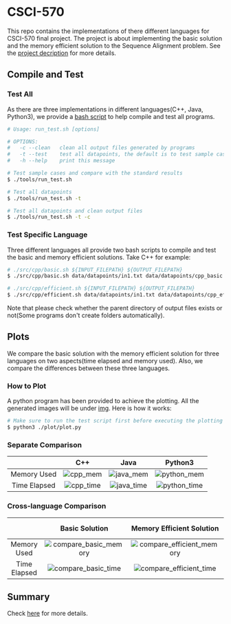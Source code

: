 # CSCI-570
This repo contains the implementations of there different languages for CSCI-570 final project. The project is about implementing the basic solution and the memory efficient solution to the Sequence Alignment problem. See the [project decription](docs/CSCI570_Spring_FinalProject.pdf) for more details.

## Compile and Test
### Test All
As there are three implementations in different languages(C++, Java, Python3), we provide a [bash script](https://github.com/USC-Courses/CSCI-570/blob/main/tools/run_test.sh) to help compile and test all programs.
```bash
# Usage: run_test.sh [options]

# OPTIONS:
#   -c --clean	 clean all output files generated by programs
#   -t --test	 test all datapoints, the default is to test sample cases
#   -h --help	 print this message

# Test sample cases and compare with the standard results
$ ./tools/run_test.sh

# Test all datapoints
$ ./tools/run_test.sh -t

# Test all datapoints and clean output files
$ ./tools/run_test.sh -t -c
```

### Test Specific Language
Three different languages all provide two bash scripts to compile and test the basic and memory efficient solutions.
Take C++ for example:
```bash
# ./src/cpp/basic.sh ${INPUT_FILEPATH} ${OUTPUT_FILEPATH}
$ ./src/cpp/basic.sh data/datapoints/in1.txt data/datapoints/cpp_basic.out

# ./src/cpp/efficient.sh ${INPUT_FILEPATH} ${OUTPUT_FILEPATH}
$ ./src/cpp/efficient.sh data/datapoints/in1.txt data/datapoints/cpp_efficient.out
```
Note that please check whether the parent directory of output files exists or not(Some programs don't create folders automatically).


## Plots
We compare the basic solution with the memory efficient solution for three languages on two aspects(time elapsed and memory used).
Also, we compare the differences between these three languages.

### How to Plot
A python program has been provided to achieve the plotting. All the generated images will be under [img](plot/img). Here is how it works:
```bash
# Make sure to run the test script first before executing the plotting program.
$ python3 ./plot/plot.py
```

### Separate Comparison

|              |                C++                 |                 Java                 |                 Python3                  |
| :----------: | :--------------------------------: | :----------------------------------: | :--------------------------------------: |
| Memory Used  |  ![cpp_mem](plot/img/cpp_mem.png)  |  ![java_mem](plot/img/java_mem.png)  |  ![python_mem](plot/img/python_mem.png)  |
| Time Elapsed | ![cpp_time](plot/img/cpp_time.png) | ![java_time](plot/img/java_time.png) | ![python_time](plot/img/python_time.png) |



### Cross-language Comparison

|              |                       Basic Solution                       |                  Memory Efficient Solution                   |            Basic + Memory Efficient            |
| :----------: | :--------------------------------------------------------: | :----------------------------------------------------------: | :--------------------------------------------: |
| Memory Used  | ![compare_basic_memory](plot/img/compare_basic_memory.png) | ![compare_efficient_memory](plot/img/compare_efficient_memory.png) | ![compare_memory](plot/img/compare_memory.png) |
| Time Elapsed |   ![compare_basic_time](plot/img/compare_basic_time.png)   | ![compare_efficient_time](plot/img/compare_efficient_time.png) |   ![compare_time](plot/img/compare_time.png)   |


## Summary
Check [here](docs/Summary.pdf) for more details.
